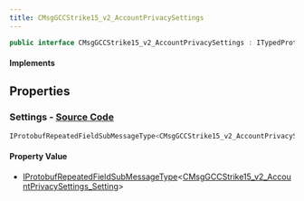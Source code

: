 ```yaml
---
title: CMsgGCCStrike15_v2_AccountPrivacySettings
---
```


```csharp
public interface CMsgGCCStrike15_v2_AccountPrivacySettings : ITypedProtobuf<CMsgGCCStrike15_v2_AccountPrivacySettings>, INativeHandle
```

#### Implements

## Properties

### **Settings** - [Source Code](https://github.com/swiftly-solution/swiftlys2/blob/main/managed/src/SwiftlyS2.Generated/Protobufs/Interfaces/CMsgGCCStrike15_v2_AccountPrivacySettings.cs#L13)

```csharp
IProtobufRepeatedFieldSubMessageType<CMsgGCCStrike15_v2_AccountPrivacySettings_Setting> Settings { get; }
```

#### Property Value

- [IProtobufRepeatedFieldSubMessageType](/docs/api/shared/netmessages/iprotobufrepeatedfieldsubmessagetype-1)<[CMsgGCCStrike15_v2_AccountPrivacySettings_Setting](/docs/api/shared/protobufdefinitions/cmsggccstrike15_v2_accountprivacysettings_setting)>

